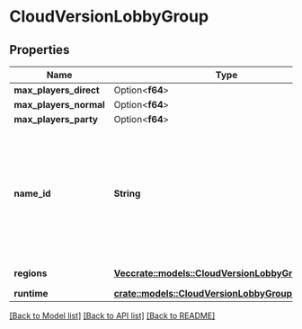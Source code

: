 # CloudVersionLobbyGroup

## Properties

Name | Type | Description | Notes
------------ | ------------- | ------------- | -------------
**max_players_direct** | Option<**f64**> | Unsigned 32 bit integer. | [optional]
**max_players_normal** | Option<**f64**> | Unsigned 32 bit integer. | [optional]
**max_players_party** | Option<**f64**> | Unsigned 32 bit integer. | [optional]
**name_id** | **String** | A human readable short identifier used to references resources. Different than a `rivet.common#Uuid` because this is intended to be human readable. Different than `rivet.common#DisplayName` because this should not include special characters and be short. | 
**regions** | [**Vec<crate::models::CloudVersionLobbyGroupRegion>**](CloudVersionLobbyGroupRegion.md) | A list of game mode regions. | 
**runtime** | [**crate::models::CloudVersionLobbyGroupRuntime**](CloudVersionLobbyGroupRuntime.md) |  | 

[[Back to Model list]](../README.md#documentation-for-models) [[Back to API list]](../README.md#documentation-for-api-endpoints) [[Back to README]](../README.md)



